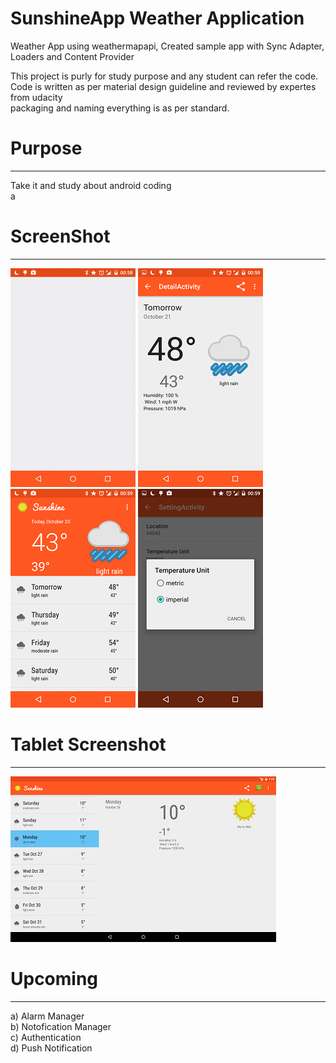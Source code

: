 # SunshineApp Weather Application
Weather App using weathermapapi, Created sample app with Sync Adapter, Loaders and Content Provider

This project is purly for study purpose and any student can refer the code.
<br>Code is written as per material design guideline and reviewed by expertes from udacity
<br>packaging and naming everything is as per standard.

# Purpose
----------------
Take it and study about android coding
<br>a

# ScreenShot
---------------------------
![Demo](/presentation/sunshine.gif)
![Screenshot](/presentation/Detail_phone.png)
</br>
![Screenshot](/presentation/Home_phone.png)
![Screenshot](/presentation/Setting.png)
</br>
# Tablet Screenshot
---------------------
![Screenshot](/presentation/Home_tab.png)

# Upcoming
------------------
a) Alarm Manager
<br>b) Notofication Manager
<br>c) Authentication
<br>d) Push Notification


